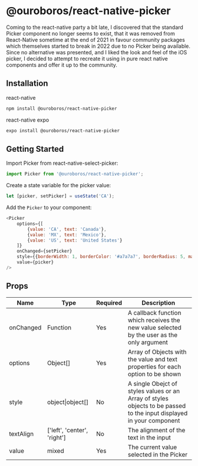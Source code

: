 # @ouroboros/react-native-picker

Coming to the react-native party a bit late, I discovered that the standard Picker component no longer seems to exist, that it was removed from React-Native sometime at the end of 2021 in favour community packages which themselves started to break in 2022 due to no Picker being available. Since no alternative was presented, and I liked the look and feel of the iOS picker, I decided to attempt to recreate it using in pure react native components and offer it up to the community.

## Installation

react-native

```bash
npm install @ouroboros/react-native-picker
```

react-native expo

```bash
expo install @ouroboros/react-native-picker
```

## Getting Started

Import Picker from react-native-select-picker:

```javascript
import Picker from '@ouroboros/react-native-picker';
```

Create a state variable for the picker value:

```javascript
let [picker, setPicker] = useState('CA');
```

Add the ```Picker``` to your component:

```javascript
<Picker
	options={[
		{value: 'CA', text: 'Canada'},
		{value: 'MX', text: 'Mexico'},
		{value: 'US', text: 'United States'}
	]}
	onChanged={setPicker}
	style={{borderWidth: 1, borderColor: '#a7a7a7', borderRadius: 5, marginBottom: 5, padding: 5}}
	value={picker}
/>
```

## Props

| Name | Type | Required | Description |
|--|--|--|--|
| onChanged | Function | Yes | A callback function which receives the new value selected by the user as the only argument |
| options | Object[] | Yes | Array of Objects with the value and text properties for each option to be shown |
| style | object\|object[] | No | A single Obejct of styles values or an Array of styles objects to be passed to the input displayed in your component |
| textAlign | ['left', 'center', 'right'] | No | The alignment of the text in the input |
| value | mixed | Yes | The current value selected in the Picker |